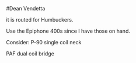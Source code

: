 #Dean Vendetta

it is routed for Humbuckers.

Use the Epiphone 400s since I have those on hand.


Consider:
P-90 single coil neck

PAF dual coil bridge